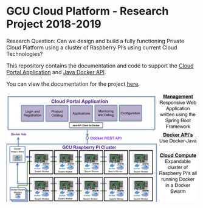 # GCU Cloud Platform - Research Project 2018-2019

Research Question: Can we design and build a fully functioning Private Cloud Platform using a cluster of Raspberry PI’s using current Cloud Technologies?

This repository contains the documentation and code to support the [Cloud Portal Application](https://github.com/markreha/cloudrdp/blob/master/portal-app/README.md) and [Java Docker API](https://github.com/markreha/cloudrdp/blob/master/java-api/README.md).

You can view the documentation for the project [here](https://github.com/markreha/cloudrdp/blob/master/docs/README.md). 

<p align="center">
	<img src="docs/images/block_diagram.png" alt="Cloud High Level Block Diagram"/>
</p>
